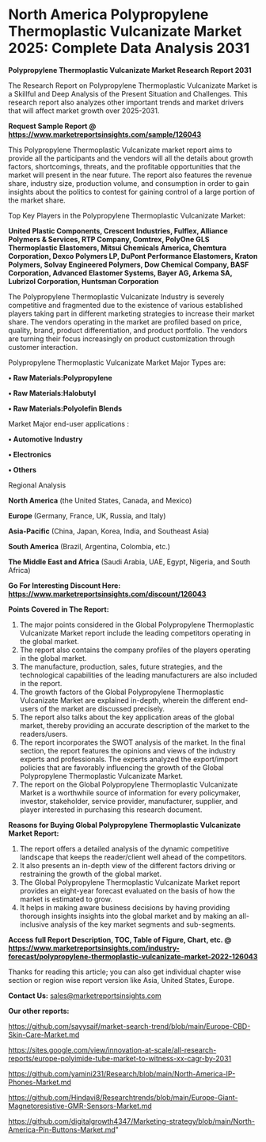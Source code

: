 # North America Polypropylene Thermoplastic Vulcanizate Market 2025: Complete Data Analysis 2031

<strong>Polypropylene Thermoplastic Vulcanizate Market Research Report 2031</strong>

The Research Report on Polypropylene Thermoplastic Vulcanizate Market is a Skillful and Deep Analysis of the Present Situation and Challenges. This research report also analyzes other important trends and market drivers that will affect market growth over 2025-2031.

<strong>Request Sample Report @ <a href=https://www.marketreportsinsights.com/sample/126043>https://www.marketreportsinsights.com/sample/126043</a></strong>

This Polypropylene Thermoplastic Vulcanizate market report aims to provide all the participants and the vendors will all the details about growth factors, shortcomings, threats, and the profitable opportunities that the market will present in the near future. The report also features the revenue share, industry size, production volume, and consumption in order to gain insights about the politics to contest for gaining control of a large portion of the market share.

Top Key Players in the Polypropylene Thermoplastic Vulcanizate Market:

<strong>United Plastic Components, Crescent Industries, Fulflex, Alliance Polymers & Services, RTP Company, Comtrex, PolyOne GLS Thermoplastic Elastomers, Mitsui Chemicals America, Chemtura Corporation, Dexco Polymers LP, DuPont Performance Elastomers, Kraton Polymers, Solvay Engineered Polymers, Dow Chemical Company, BASF Corporation, Advanced Elastomer Systems, Bayer AG, Arkema SA, Lubrizol Corporation, Huntsman Corporation</strong>

The Polypropylene Thermoplastic Vulcanizate Industry is severely competitive and fragmented due to the existence of various established players taking part in different marketing strategies to increase their market share. The vendors operating in the market are profiled based on price, quality, brand, product differentiation, and product portfolio. The vendors are turning their focus increasingly on product customization through customer interaction.

Polypropylene Thermoplastic Vulcanizate Market Major Types are:

<strong>• Raw Materials:Polypropylene

• Raw Materials:Halobutyl

• Raw Materials:Polyolefin Blends</strong>

Market Major end-user applications :

<strong>• Automotive Industry

• Electronics

• Others</strong>

Regional Analysis

</u><strong><b>North America</b></strong> (the United States, Canada, and Mexico)

<strong><b>Europe </b></strong>(Germany, France, UK, Russia, and Italy)

<strong><b>Asia-Pacific</b></strong> (China, Japan, Korea, India, and Southeast Asia)

<strong><b>South America</b></strong> (Brazil, Argentina, Colombia, etc.)

<strong><b>The Middle East and Africa</b></strong> (Saudi Arabia, UAE, Egypt, Nigeria, and South Africa)

<strong>Go For Interesting Discount Here: <a href=https://www.marketreportsinsights.com/discount/126043>https://www.marketreportsinsights.com/discount/126043</a></strong>

<strong>Points Covered in The Report:</strong>
<ol>
  <li>The major points considered in the Global Polypropylene Thermoplastic Vulcanizate Market report include the leading competitors operating in the global market.</li>
  <li>The report also contains the company profiles of the players operating in the global market.</li>
  <li>The manufacture, production, sales, future strategies, and the technological capabilities of the leading manufacturers are also included in the report.</li>
  <li>The growth factors of the Global Polypropylene Thermoplastic Vulcanizate Market are explained in-depth, wherein the different end-users of the market are discussed precisely.</li>
  <li>The report also talks about the key application areas of the global market, thereby providing an accurate description of the market to the readers/users.</li>
  <li>The report incorporates the SWOT analysis of the market. In the final section, the report features the opinions and views of the industry experts and professionals. The experts analyzed the export/import policies that are favorably influencing the growth of the Global Polypropylene Thermoplastic Vulcanizate Market.</li>
  <li>The report on the Global Polypropylene Thermoplastic Vulcanizate Market is a worthwhile source of information for every policymaker, investor, stakeholder, service provider, manufacturer, supplier, and player interested in purchasing this research document.</li>
</ol>
<strong>Reasons for Buying Global Polypropylene Thermoplastic Vulcanizate Market Report:</strong>

<ol>
  <li>The report offers a detailed analysis of the dynamic competitive landscape that keeps the reader/client well ahead of the competitors.</li>
  <li>It also presents an in-depth view of the different factors driving or restraining the growth of the global market.</li>
  <li>The Global Polypropylene Thermoplastic Vulcanizate Market report provides an eight-year forecast evaluated on the basis of how the market is estimated to grow.</li>
  <li>It helps in making aware business decisions by having providing thorough insights insights into the global market and by making an all-inclusive analysis of the key market segments and sub-segments.</li>
</ol>
<strong>Access full Report Description, TOC, Table of Figure, Chart, etc. @ <a href=https://www.marketreportsinsights.com/industry-forecast/polypropylene-thermoplastic-vulcanizate-market-2022-126043>https://www.marketreportsinsights.com/industry-forecast/polypropylene-thermoplastic-vulcanizate-market-2022-126043</a></strong>


Thanks for reading this article; you can also get individual chapter wise section or region wise report version like Asia, United States, Europe.

<strong>Contact Us:</strong>
sales@marketreportsinsights.com

<strong>Our other reports:</strong>

<a href=https://github.com/sayysaif/market-search-trend/blob/main/Europe-CBD-Skin-Care-Market.md>https://github.com/sayysaif/market-search-trend/blob/main/Europe-CBD-Skin-Care-Market.md</a>

<a href=https://sites.google.com/view/innovation-at-scale/all-research-reports/europe-polyimide-tube-market-to-witness-xx-cagr-by-2031>https://sites.google.com/view/innovation-at-scale/all-research-reports/europe-polyimide-tube-market-to-witness-xx-cagr-by-2031</a>

<a href=https://github.com/yamini231/Research/blob/main/North-America-IP-Phones-Market.md>https://github.com/yamini231/Research/blob/main/North-America-IP-Phones-Market.md</a>

<a href=https://github.com/Hindavi8/Researchtrends/blob/main/Europe-Giant-Magnetoresistive-GMR-Sensors-Market.md>https://github.com/Hindavi8/Researchtrends/blob/main/Europe-Giant-Magnetoresistive-GMR-Sensors-Market.md</a>

<a href=https://github.com/digitalgrowth4347/Marketing-strategy/blob/main/North-America-Pin-Buttons-Market.md>https://github.com/digitalgrowth4347/Marketing-strategy/blob/main/North-America-Pin-Buttons-Market.md</a>"
